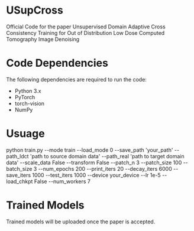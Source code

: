 # USupCross
Official Code for the paper Unsupervised Domain Adaptive Cross Consistency Training for Out of Distribution Low Dose Computed Tomography Image Denoising

# Code Dependencies

The following dependencies are required to run the code:

- Python 3.x
- PyTorch
- torch-vision
- NumPy

# Usuage

python train.py --mode train --load_mode 0 --save_path 'your_path' --path_ldct 'path to source domain data' --path_real 'path to target domain data' --scale_data False --transform False --patch_n 3 --patch_size 100 --batch_size 3 --num_epochs 200 --print_iters 20 --decay_iters 6000 --save_iters 1000 --test_iters 1000 --device your_device --lr 1e-5 --load_chkpt False --num_workers 7

# Trained Models
Trained models will be uploaded once the paper is accepted. 
